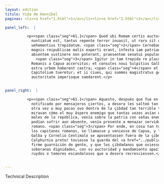 ```yaml
---
layout: edition
titulo: Vida de Hanníbal
paginas: <li><a href="1.html">1</a></li><li><a href="2.html">2</a></li><li><a href="3.html">3</a></li><li><a href="4.html">4</a></li><li><a href="5.html">5</a></li><li><a href="6.html">6</a></li><li><a href="7.html">7</a></li><li><a href="8.html">8</a></li><li><a href="9.html">9</a></li><li><a href="10.html">10</a></li><li><a href="11.html">11</a></li><li><a href="12.html">12</a></li><li><a href="13.html">13</a></li><li><a href="14.html">14</a></li><li><a href="15.html">15</a></li><li><a href="16.html">16</a></li><li><a href="17.html">17</a></li><li><a href="18.html">18</a></li><li><a href="19.html">19</a></li><li><a href="20.html">20</a></li><li><a href="21.html">21</a></li><li><a href="22.html">22</a></li><li><a href="23.html">23</a></li><li><a href="24.html">24</a></li><li><a href="25.html">25</a></li><li><a href="26.html">26</a></li><li><a href="27.html">27</a></li><li><a href="28.html">28</a></li><li><a href="29.html">29</a></li><li><a href="30.html">30</a></li><li><a href="31.html">31</a></li><li><a href="32.html">32</a></li><li><a href="33.html">33</a></li><li><a href="34.html">34</a></li><li><a href="35.html">35</a></li><li><a href="36.html">36</a></li><li><a href="37.html">37</a></li><li><a href="38.html">38</a></li><li><a href="39.html">39</a></li><li><a href="40.html">40</a></li><li><a href="41.html">41</a></li><li><a href="42.html">42</a></li><li><a href="43.html">43</a></li><li><a href="44.html">44</a></li><li><a href="45.html">45</a></li><li><a href="46.html">46</a></li><li><a href="47.html">47</a></li><li><a href="48.html">48</a></li><li><a href="49.html">49</a></li><li><a href="50.html">50</a></li><li><a href="51.html">51</a></li><li><a href="52.html">52</a></li><li><a href="53.html">53</a></li><li><a href="54.html">54</a></li><li><a href="55.html">55</a></li><li><a href="56.html">56</a></li><li><a href="57.html">57</a></li><li><a href="58.html">58</a></li><li><a href="59.html">59</a></li><li><a href="60.html">60</a></li><li><a href="61.html">61</a></li><li><a href="62.html">62</a></li><li><a href="63.html">63</a></li><li><a href="64.html">64</a></li><li><a href="65.html">65</a></li><li><a href="66.html">66</a></li><li><a href="67.html">67</a></li><li><a href="68.html">68</a></li><li><a href="69.html">69</a></li><li><a href="70.html">70</a></li><li><a href="71.html">71</a></li><li><a href="72.html">72</a></li><li><a href="73.html">73</a></li><li><a href="74.html">74</a></li><li><a href="75.html">75</a></li><li><a href="76.html">76</a></li><li><a href="77.html">77</a></li><li><a href="78.html">78</a></li><li><a href="79.html">79</a></li><li><a href="80.html">80</a></li><li><a href="81.html">81</a></li><li><a href="82.html">82</a></li><li><a href="83.html">83</a></li><li><a href="84.html">84</a></li><li><a href="85.html">85</a></li><li><a href="86.html">86</a></li><li><a href="87.html">87</a></li><li><a href="88.html">88</a></li><li><a href="89.html">89</a></li><li><a href="90.html">90</a></li><li><a href="91.html">91</a></li><li><a href="92.html">92</a></li><li><a href="93.html">93</a></li><li><a href="94.html">94</a></li><li><a href="95.html">95</a></li><li><a href="96.html">96</a></li>

panel_left:  |

          <p><span class="seg">61.1</span> Quod ubi Romam certis auctoribus
            nuntiatum est, tantus repente terror inuasit, ut raro sit unquam intra moenia
            uehementius trepidatum. <span class="seg">2</span> Cernebant enim acerrimum hostem quem totiens in
            magnis reipublicae malis experti erant, infesta iam patriae signa inferre, et quem
            absentem sustinere non poterant, praesentem senatui populoque Romano seruitutem minari.
              <span class="seg">3</span> Igitur in tam trepida re placuit, ut Fuluius Flaccus alter ex ducibus
            Romanis a Capua accersitus; et consules noui Sulpitius Galba et Cornelius Centimalus
            extra urbem haberent castra; <span class="seg">4</span> et Caius Calphurnius praetor ualido praesidio
            Capitolium tueretur; et ii ciues, qui summos magistratus gessissent, repentinos tumultus
            auctoritate imperioque saedarent.</p>
        

panel_right:  |

          <p><span class="seg">61.1</span> Aquesto, después que fue en Roma
            notificado por mensajeros çiertos, a desora les salteó tan grande espanto, que jamás
            otra vez o muy pocas ovo dentro de la çibdad tan terrible turbación. <span class="seg">2</span> Ca
            miravan cómo el muy áspero enemigo que tantas vezes avían experimentado en los grandes
            males de la república, venía sobre la patria con señas enemigables, y qu’el que ellos no
            podían sofrir aun absente, venía presente a menazar servidumbre al senado y al pueblo
            romano. <span class="seg">3</span> Por ende, en cosa tan turbada, plógoles que Fulvio Flacco, uno de
            los capitanes romanos, se llamasse y veniesse de Capua, y los nuevos cónsules Sulpicio
            Galba y Cornelio Centimalo se aposentassen fuera de la çibdad; <span class="seg">4</span> Y Gayo
            Calphurnio pretor toviesse la guarda del <a href="../public/images/1491/176r.png" target="new"><img class="facs" src="../public/images/1491/1491.jpg"/></a>[176r,a] Capitolio con muy
            firme guarnición de gente, y que los çibdadanos que oviessen fasta entonçes tenido
            soberanas dignidades, con su auctoridad y mandamiento apaziguassen y sosegassen los
            ruydos o temores escandalosos que a desora recresciessen.</p>
        

---
```


Technical Description 